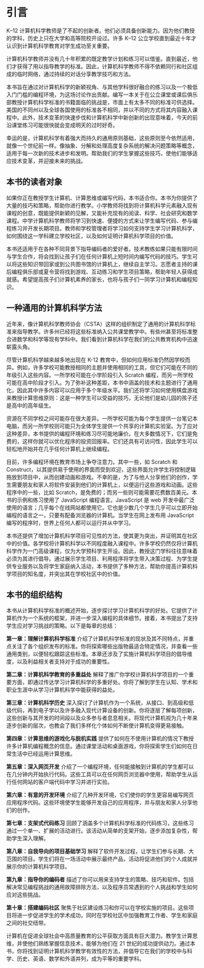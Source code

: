 # 引言

K–12 计算机科学教师是了不起的创新者。他们必须具备创新能力。因为他们教授的学科，历史上只在大学和高等院校开设过。许多 K–12 公立学校直到最近十年才认识到计算机科学教育对学生成功至关重要。

计算机科学教师并没有几十年积累的既定教学计划和练习可以借鉴。直到最近，他们才获得了用以指导教学的标准。因此，计算机科学教师不得不依赖同行和社区组成的临时网络，通过持续的对话分享教学技巧和方法。

本书旨在通过对计算机科学的新颖视角、与其他学科很好融合的练习以及一个极低入门门槛的编程环境，为这场讨论作出贡献。编写一本关于在公立课堂或课后俱乐部教授计算机科学标准的书籍面临的挑战是，市面上有太多不同的标准可供选择。美国的不同州以及全球各国使用的标准各不相同，并以不同的方式将其内容融入课程中。此外，技术变革的快速步伐和计算机科学中新创新的出现意味着，今天的前沿课堂练习可能很快就会变成明天的过时好奇。

幸运的是，计算机科学有着强大而持久的通用原则基础，这些原则至今依然适用，就像一个世纪前一样。像抽象、分解和处理高度复杂系统的解决问题策略等概念，适用于每一次新的技术进步和发明。帮助我们的学生掌握这些技巧，使他们能够适应技术变革，并迎接未来的挑战。

## 本书的读者对象

如果你正在教授学生计算机、计算思维或编写代码，本书适合你。本书为你提供了大量的技巧和策略，帮助你进行教学。小学教师将找到将计算机科学元素融入现有课程的创意，既能提供新颖的见解，又能补充现有的阅读、科学、社会研究和数学课程。中学计算机科学教师将学习到快速、便捷的方式来让学生编写代码、参与编程练习并开发长期项目。教师和学校管理者将学习如何支持学生学习计算机科学，如何围绕这一学科建立学校社区，以及如何证明计算机科学项目的价值。

本书还适用于在各种不同背景下指导编码者的爱好者。技术教练如果只能有限时间与学生合作，将会找到让孩子们在任何计算机上短时间内编写代码的技巧。学生可以将这些知识带回家或到公共图书馆的计算机上，继续自主学习。志愿者主持的课后编程俱乐部或夏令营将找到游戏、互动练习和学生项目策略，帮助年轻人获得成就感。希望提高孩子们计算机素养的家长，也将与孩子们一同学习计算机和编程知识。

## 一种通用的计算机科学方法

近年来，像计算机科学教师协会（CSTA）这样的组织制定了通用的计算机科学标准来指导教学。许多州已经将这些标准纳入公共课堂教学中。有些州甚至将标准整合进数学和科学等现有学科中。我们看到计算机科学在我们的公共教育机构中迅速崭露头角。

尽管计算机科学越来越多地出现在 K-12 教育中，但如何应用标准仍然因学校而异。例如，许多学校可能教授相同的主题并使用相同的工具，但它们可能在不同的年级引入这些内容。一所学校可能在小学阶段引入 Scratch 编程，而另一所学校可能在高中阶段才引入。为了弥补这种差距，本书中涵盖的技术和主题进行了通用化，因此其中许多内容可以应用于多个年级水平。我们还将学习如何使用棋盘游戏来教授计算思维原则：这是一种学生可以受益的技巧，无论他们是幼儿园的孩子还是高中的高年级生。

资源在不同学校之间可能存在很大差异。一所学校可能为每个学生提供一台笔记本电脑，而另一所学校则可能只为全体学生提供一个共享的计算机实验室。为了应对这种差异，本书提供的编程环境和练习尽可能地廉价。在大多数情况下，它们是免费的，这样你就可以优化程序的投资回报率。它们还具有可访问性，因此学生可以轻松地开始并在几乎任何计算机上继续编程。

目前，许多编程环境在教育市场上争夺注意力。其中一些，如 Scratch 和 Construct，以其提供易于使用的界面而受到欢迎，这些界面允许学生将控制逻辑拖放到项目中，从而创建动画和游戏。不幸的是，为了与他人分享他们的创作，学生需要朋友和家人将软件安装到他们的计算机上，以便运行这些游戏和动画。这些程序中的一些，比如 Scratch，是免费的；而另一些则可能需要花费数百美元。本书的示例和练习使用了 JavaScript 编程语言。JavaScript 是 web 开发中最广泛使用的语言；几乎每个在线网站都使用它。它也是少数几个学生几乎可以立即开始编程的语言之一，只要有配备浏览器的计算机。当学生在网上发布用 JavaScript 编写的程序时，世界上任何人都可以运行并从中学习。

本书还提供了增加计算机科学项目可见性的方法，使其更为突出，并证明其在社区中的价值。各学校将计算机科学以不同程度融入课程中。许多学校仍然仅将计算机科学作为一门高级课程，仅为大学预科学生开设。因此，教授这门学科往往意味着必须为其进行倡导。通过展示学生项目、利用程序将学生带入决策过程、为学生提供专业服务以及将学生家庭纳入活动，本书提供了多种方法，帮助你提高计算机科学项目的知名度，并突出其在学校社区中的价值。

## 本书的组织结构

本书从计算机科学标准的概述开始，逐步探讨学习计算机科学的好处。它提供了计算机作为一个系统的框架，并进一步深入编程的具体细节。接着，本书提出了支持学生应对学习挑战的策略。以下是每章的总结：

**第一章：理解计算机科学标准** 介绍了计算机科学标准的现状及其不同特点，并重点关注了各个组织发布的标准。你将探索哪些出版物最适合特定情况，并查看一些通用类别，以便轻松跟踪这些标准。本章还涉及了实施计算机科学项目的倡导维度，以及利益相关者支持对于成功的重要性。

**第二章：计算机科学教育的多重益处** 解释了推广你学校计算机科学项目的一个重要方面，即通过传达学习计算机科学的多重好处。你将了解到学生在认知、学术和职业生涯中从学习计算机科学中能获得的益处。

**第三章：计算机科学历史** 深入探讨了计算机作为一个系统，从接口、到高级和低级代码，再到电子学以及许多融入现代计算设备的创新。你将逐层了解每项创新，这些创新与其开发的时间段以及众多参与者息息相关。将现代计算机视为几十年来逐步创新的层次，也教会了我们多样化个体如何不断使计算机变得更易接触。

**第四章：计算思维的游戏化与脱机实践** 提供了如何在不使用计算机的情况下教授许多计算机编程概念的信息。通过课堂活动和桌面游戏，你将探索学生们如何在日常生活中已经运用计算思维。

**第五章：深入网页开发** 介绍了一个编程环境，任何能接触到计算机的学生都可以在几分钟内开始执行代码。这些工具可以在任何网页浏览器中使用，帮助学生从运行任何网站的客户端代码中学习并进行实验。

**第六章：有意的开发环境** 介绍了几种开发环境，它们使你的学生更容易编写网页应用程序代码。这些环境使学生能够开发自己的应用程序，并与朋友和家人分享他们的创作。

**第七章：支架式代码练习** 回顾了涵盖多个计算机科学标准的代码练习，这些练习通过一个单一、扩展的活动进行。该活动从简单的支架开始，逐步添加复杂性，帮助学生深入理解。

**第八章：自我导向的项目基础学习** 解释了软件开发过程，让学生们参与长期、大范围的项目。学生们将在一场活动中展示最终产品，活动将促进他们的个人成就并展示你的计算机科学项目。

**第九章：指导你的编码者** 描述了你可以用来支持学生的策略、技巧和软件。包括解决常见编程挑战的通用故障排除方法，以及程序员常遇到的个人挑战和学生如何应对这些挑战。

**第十章：搭建编码社区** 聚焦于社区建设练习和你可以在学校实施的项目。这些项目将进一步促进学生的学术成功，同时在学校社区中加强教育工作者、学生和家庭之间的社交纽带。

计算机在促进全球社会中高质量教育的公平获取方面具有巨大潜力。教学生计算思维，并使他们熟练掌握信息技术，能够为他们在 21 世纪的成功提供动力。通过本书，你将找到证明计算机科学教学有效性的方法，并倡导它在我们的学校中与科学、历史、英语、数学和外语并列，成为平等的重要学科。
